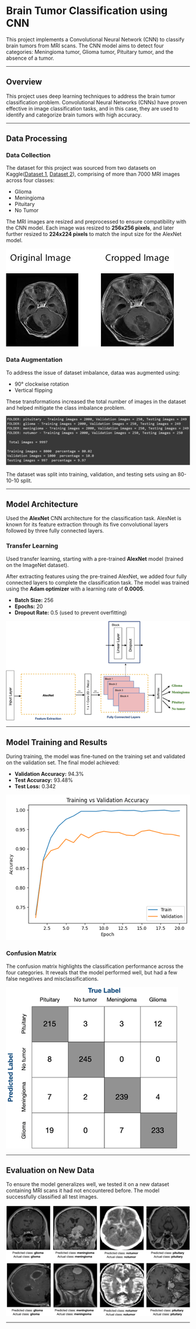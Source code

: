 # Brain Tumor Classification using CNN

This project implements a Convolutional Neural Network (CNN) to classify brain tumors from MRI scans. The CNN model aims to detect four categories: Meningioma tumor, Glioma tumor, Pituitary tumor, and the absence of a tumor.

---

## Overview

This project uses deep learning techniques to address the brain tumor classification problem. Convolutional Neural Networks (CNNs) have proven effective in image classification tasks, and in this case, they are used to identify and categorize brain tumors with high accuracy.

---

## Data Processing

### Data Collection

The dataset for this project was sourced from two datasets on Kaggle([Dataset 1](https://www.kaggle.com/datasets/masoudnickparvar/brain-tumor-mri-dataset?select=Training), [Dataset 2](https://www.kaggle.com/datasets/sartajbhuvaji/brain-tumor-classification-mri)), comprising of more than 7000 MRI images across four classes:

- Glioma
- Meningioma
- Pituitary
- No Tumor

The MRI images are resized and preprocessed to ensure compatibility with the CNN model. Each image was resized to **256x256 pixels**, and later further resized to **224x224 pixels** to match the input size for the AlexNet model.

![Cropping](./images/Cropping.jpeg)

### Data Augmentation

To address the issue of dataset imbalance, dataa was augmented using:

- 90° clockwise rotation
- Vertical flipping

These transformations increased the total number of images in the dataset and helped mitigate the class imbalance problem.

![distribution](./images/distribution.png)

The dataset was split into training, validation, and testing sets using an 80-10-10 split.

---

## Model Architecture

Used the **AlexNet** CNN architecture for the classification task. AlexNet is known for its feature extraction through its five convolutional layers followed by three fully connected layers.

### Transfer Learning

Used transfer learning, starting with a pre-trained **AlexNet** model (trained on the ImageNet dataset).

After extracting features using the pre-trained AlexNet, we added four fully connected layers to complete the classification task. The model was trained using the **Adam optimizer** with a learning rate of **0.0005**.

- **Batch Size:** 256
- **Epochs:** 20
- **Dropout Rate:** 0.5 (used to prevent overfitting)

![Architechture](./images/arch.png)

---

## Model Training and Results

During training, the model was fine-tuned on the training set and validated on the validation set. The final model achieved:

- **Validation Accuracy:** 94.3%
- **Test Accuracy:** 93.48%
- **Test Loss:** 0.342

![Accuracy_graph](./images/accuracy_graph.png)

### Confusion Matrix

The confusion matrix highlights the classification performance across the four categories. It reveals that the model performed well, but had a few false negatives and misclassifications.

![Confusion Matrix](./images/conf_mat.png)

---

## Evaluation on New Data

To ensure the model generalizes well, we tested it on a new dataset containing MRI scans it had not encountered before. The model successfully classified all test images.

![test_results](./images/new_data.png)

---